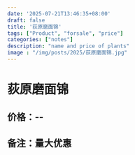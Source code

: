 ```yaml
---
date: '2025-07-21T13:46:35+08:00'
draft: false
title: '荻原磨面锦'
tags: ["Product", "forsale", "price"]
categories: ["notes"]
description: "name and price of plants"
image : "/img/posts/2025/荻原磨面锦.jpg"
---
```


# 荻原磨面锦

## 价格：--

## 备注：量大优惠